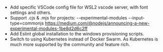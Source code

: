 - Add specific VSCode config file for WSL2 vscode server, with font settings and others.
- Support .cjs & .mjs for projects: 
    --experimental-modules --input-type=commonjs
    https://medium.com/@nodejs/announcing-a-new-experimental-modules-1be8d2d6c2ff 
- Add Eslint global installation to the windows provisioning scripts.
- Switch to using Kubernetes instead of Docker Swarm. As Kubernetes is much more supported by the community and feature rich.
